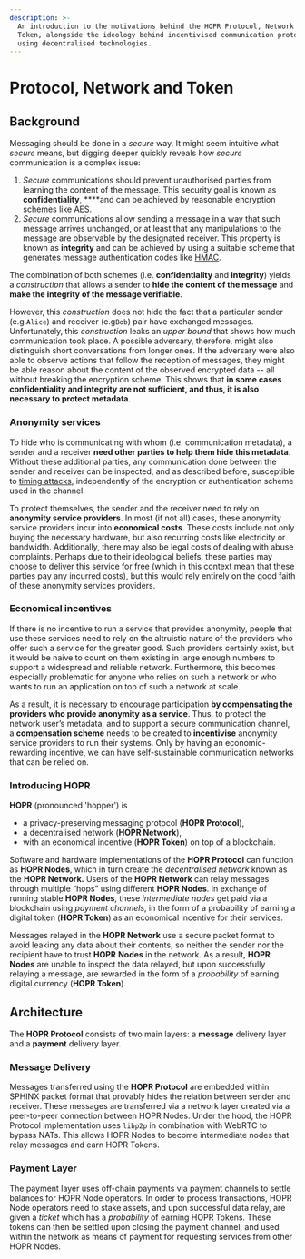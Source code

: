 ```yaml
---
description: >-
  An introduction to the motivations behind the HOPR Protocol, Network and
  Token, alongside the ideology behind incentivised communication protocols
  using decentralised technologies.
---
```


# Protocol, Network and Token

## Background

Messaging should be done in a _secure_ way. It might seem intuitive what _secure_ means, but digging deeper quickly reveals how _secure_ communication is a complex issue:

1. _Secure_ communications should prevent unauthorised parties from learning the content of the message. This security goal is known as **confidentiality**, ****and can be achieved by reasonable encryption schemes like [AES](https://en.wikipedia.org/wiki/Advanced_Encryption_Standard).
2. _Secure_ communications allow sending a message in a way that such message arrives unchanged, or at least that any manipulations to the message are observable by the designated receiver. This property is known as **integrity** and can be achieved by using a suitable scheme that generates message authentication codes like [HMAC](https://en.wikipedia.org/wiki/HMAC).

The combination of both schemes \(i.e. **confidentiality** and **integrity**\) yields a _construction_ that allows a sender to **hide the content of the message** and **make the integrity of the message verifiable**. 

However, this _construction_ does not hide the fact that a particular sender \(e.g.`Alice`\) and receiver \(e.g`Bob`\) pair have exchanged messages. Unfortunately, this _construction_ leaks an _upper bound_ that shows how much communication took place. A possible adversary, therefore, might also distinguish short conversations from longer ones. If the adversary were also able to observe actions that follow the reception of messages, they might be able reason about the content of the observed encrypted data -- all without breaking the encryption scheme. This shows that **in some cases confidentiality and integrity are not sufficient, and thus, it is also necessary to protect metadata**.

### Anonymity services

To hide who is communicating with whom \(i.e. communication metadata\), a sender and a receiver **need other parties to help them hide this metadata**. Without these additional parties, any communication done between the sender and receiver can be inspected, and as described before, susceptible to [timing attacks](https://en.wikipedia.org/wiki/Timing_attack), independently of the encryption or authentication scheme used in the channel.

To protect themselves, the sender and the receiver need to rely on **anonymity service providers**. In most \(if not all\) cases, these anonymity service providers incur into **economical costs**. These costs include not only buying the necessary hardware, but also recurring costs like electricity or bandwidth. Additionally, there may also be legal costs of dealing with abuse complaints. Perhaps due to their ideological beliefs, these parties may choose to deliver this service for free \(which in this context mean that these parties pay any incurred costs\), but this would rely entirely on the good faith of these anonymity services providers.

### Economical incentives

If there is no incentive to run a service that provides anonymity, people that use these services need to rely on the altruistic nature of the providers who offer such a service for the greater good. Such providers certainly exist, but it would be naive to count on them existing in large enough numbers to support a widespread and reliable network. Furthermore, this becomes especially problematic for anyone who relies on such a network or who wants to run an application on top of such a network at scale.

As a result, it is necessary to encourage participation **by compensating the providers who provide anonymity as a service**. Thus, to protect the network user’s metadata, and to support a secure communication channel, a **compensation scheme** needs to be created to **incentivise** anonymity service providers to run their systems. Only by having an economic-rewarding incentive, we can have self-sustainable communication networks that can be relied on.

### Introducing HOPR

**HOPR** \(pronounced 'hopper'\) is 

* a privacy-preserving messaging protocol \(**HOPR Protocol**\),
* a decentralised network \(**HOPR Network**\),
* with an economical incentive \(**HOPR Token**\) on top of a blockchain.

Software and hardware implementations of the **HOPR Protocol** can function as **HOPR Nodes**, which in turn create the _decentralised network_ known as the **HOPR Network.** Users of the **HOPR Network** can relay messages through multiple “hops” using different **HOPR** **Nodes**. In exchange of running stable **HOPR Nodes**, these _intermediate nodes_ get paid via a blockchain using _payment channels_, in the form of a probability of earning a digital token \(**HOPR Token**\) as an economical incentive for their services.

Messages relayed in the **HOPR Network** use a secure packet format to avoid leaking any data about their contents, so neither the sender nor the recipient have to trust **HOPR** **Nodes** in the network. As a result, **HOPR Nodes** are unable to inspect the data relayed, but upon successfully relaying a message, are rewarded in the form of a _probability_ of earning digital currency \(**HOPR Token**\).

## Architecture

The **HOPR Protocol** consists of two main layers: a **message** delivery layer and a **payment** delivery layer. 

### Message Delivery

Messages transferred using the **HOPR Protocol** are embedded within SPHINX packet format that provably hides the relation between sender and receiver. These messages are transferred via a network layer created via a peer-to-peer connection between HOPR Nodes. Under the hood, the HOPR Protocol implementation uses `libp2p` in combination with WebRTC to bypass NATs. This allows HOPR Nodes to become intermediate nodes that relay messages and earn HOPR Tokens.

### Payment Layer

The payment layer uses off-chain payments via payment channels to settle balances for HOPR Node operators. In order to process transactions, HOPR Node operators need to stake assets, and upon successful data relay, are given a _ticket_ which has a _probability_ of earning HOPR Tokens. These tokens can then be settled upon closing the payment channel, and used within the network as means of payment for requesting services from other HOPR Nodes.

